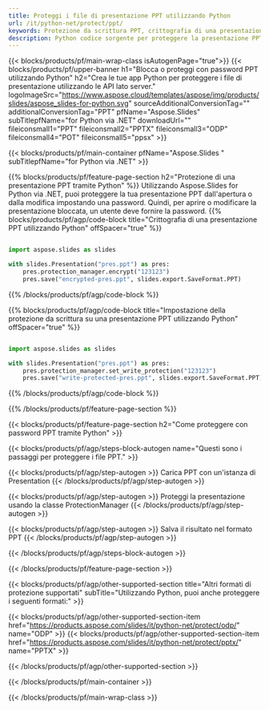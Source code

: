 ```yaml
---
title: Proteggi i file di presentazione PPT utilizzando Python
url: /it/python-net/protect/ppt/
keywords: Protezione da scrittura PPT, crittografia di una presentazione PPT, blocco PPT, protezione PPT
description: Python codice sorgente per proteggere la presentazione PPT.
---
```


{{< blocks/products/pf/main-wrap-class isAutogenPage="true">}}
{{< blocks/products/pf/upper-banner h1="Blocca o proteggi con password PPT utilizzando Python" h2="Crea le tue app Python per proteggere i file di presentazione utilizzando le API lato server." logoImageSrc="https://www.aspose.cloud/templates/aspose/img/products/slides/aspose_slides-for-python.svg" sourceAdditionalConversionTag="" additionalConversionTag="PPT" pfName="Aspose.Slides" subTitlepfName="for Python via .NET" downloadUrl="" fileiconsmall1="PPT" fileiconsmall2="PPTX" fileiconsmall3="ODP" fileiconsmall4="POT" fileiconsmall5="ppsx" >}}

{{< blocks/products/pf/main-container pfName="Aspose.Slides " subTitlepfName="for Python via .NET" >}}

{{% blocks/products/pf/feature-page-section  h2="Protezione di una presentazione PPT tramite Python" %}}
Utilizzando Aspose.Slides for Python via .NET, puoi proteggere la tua presentazione PPT dall'apertura o dalla modifica impostando una password. Quindi, per aprire o modificare la presentazione bloccata, un utente deve fornire la password.
{{% blocks/products/pf/agp/code-block title="Crittografia di una presentazione PPT utilizzando Python" offSpacer="true" %}}

```py

import aspose.slides as slides

with slides.Presentation("pres.ppt") as pres:
    pres.protection_manager.encrypt("123123")
    pres.save("encrypted-pres.ppt", slides.export.SaveFormat.PPT)
```

{{% /blocks/products/pf/agp/code-block %}}

{{% blocks/products/pf/agp/code-block title="Impostazione della protezione da scrittura su una presentazione PPT utilizzando Python" offSpacer="true" %}}

```py

import aspose.slides as slides

with slides.Presentation("pres.ppt") as pres:
    pres.protection_manager.set_write_protection("123123")
    pres.save("write-protected-pres.ppt", slides.export.SaveFormat.PPT)
```

{{% /blocks/products/pf/agp/code-block %}}

{{% /blocks/products/pf/feature-page-section %}}

{{< blocks/products/pf/feature-page-section  h2="Come proteggere con password PPT tramite Python" >}}

{{< blocks/products/pf/agp/steps-block-autogen name="Questi sono i passaggi per proteggere i file PPT." >}}

{{< blocks/products/pf/agp/step-autogen >}}
Carica PPT con un'istanza di Presentation
{{< /blocks/products/pf/agp/step-autogen >}}

{{< blocks/products/pf/agp/step-autogen >}}
Proteggi la presentazione usando la classe ProtectionManager
{{< /blocks/products/pf/agp/step-autogen >}}

{{< blocks/products/pf/agp/step-autogen >}}
Salva il risultato nel formato PPT
{{< /blocks/products/pf/agp/step-autogen >}}

{{< /blocks/products/pf/agp/steps-block-autogen >}}

{{< /blocks/products/pf/feature-page-section >}}

{{< blocks/products/pf/agp/other-supported-section title="Altri formati di protezione supportati" subTitle="Utilizzando Python, puoi anche proteggere i seguenti formati:" >}}

{{< blocks/products/pf/agp/other-supported-section-item href="https://products.aspose.com/slides/it/python-net/protect/odp/" name="ODP" >}}
{{< blocks/products/pf/agp/other-supported-section-item href="https://products.aspose.com/slides/it/python-net/protect/pptx/" name="PPTX" >}}


{{< /blocks/products/pf/agp/other-supported-section >}}

{{< /blocks/products/pf/main-container >}}
    
{{< /blocks/products/pf/main-wrap-class >}}